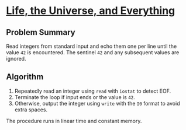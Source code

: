 # [Life, the Universe, and Everything](https://www.spoj.com/problems/TEST)

## Problem Summary
Read integers from standard input and echo them one per line until the value `42` is encountered. The sentinel `42` and any subsequent values are ignored.

## Algorithm
1. Repeatedly read an integer using `read` with `iostat` to detect EOF.
2. Terminate the loop if input ends or the value is `42`.
3. Otherwise, output the integer using `write` with the `I0` format to avoid extra spaces.

The procedure runs in linear time and constant memory.
